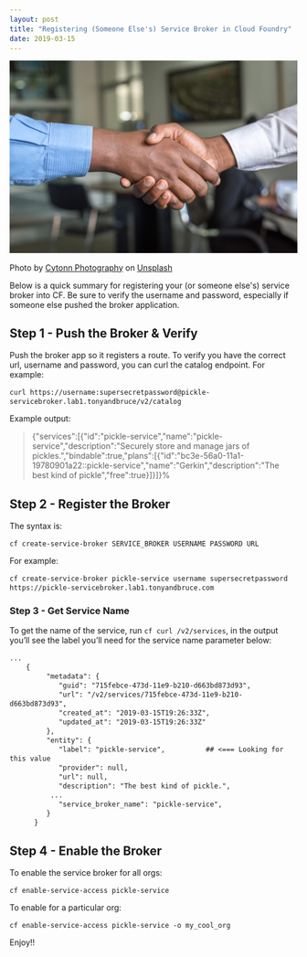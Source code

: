 ```yaml
---
layout: post
title: "Registering (Someone Else's) Service Broker in Cloud Foundry"
date: 2019-03-15
---
```


![map](https://raw.githubusercontent.com/cweibel/ghost_blog_pics/master/cytonn-photography-n95VMLxqM2I-unsplash.jpg)



Photo by [Cytonn Photography](https://unsplash.com/@cytonn_photography?utm_source=unsplash&utm_medium=referral&utm_content=creditCopyText) on [Unsplash](https://unsplash.com/s/photos/uri?utm_source=unsplash&utm_medium=referral&utm_content=creditCopyText)


Below is a quick summary for registering your (or someone else's) service broker into CF.  Be sure to verify the username and password, especially if someone else pushed the broker application.

## Step 1 - Push the Broker & Verify

Push the broker app so it registers a route.  To verify you have the correct url, username and password, you can curl the catalog endpoint. For example:

```
curl https://username:supersecretpassword@pickle-servicebroker.lab1.tonyandbruce/v2/catalog
```

Example output:


> {"services":[{"id":"pickle-service","name":"pickle-service","description":"Securely store and manage jars of pickles.","bindable":true,"plans":[{"id":"bc3e-56a0-11a1-19780901a22::pickle-service","name":"Gerkin","description":"The best kind of pickle","free":true}]}]}%


## Step 2 - Register the Broker

The syntax is:

```
cf create-service-broker SERVICE_BROKER USERNAME PASSWORD URL
```

For example:

```
cf create-service-broker pickle-service username supersecretpassword https://pickle-servicebroker.lab1.tonyandbruce.com
```

### Step 3 - Get Service Name

To get the name of the service, run `cf curl /v2/services`, in the output you’ll see the label you’ll need for the service name parameter below:

```
...
    {
         "metadata": {
            "guid": "715febce-473d-11e9-b210-d663bd873d93",
            "url": "/v2/services/715febce-473d-11e9-b210-d663bd873d93",
            "created_at": "2019-03-15T19:26:33Z",
            "updated_at": "2019-03-15T19:26:33Z"
         },
         "entity": {
            "label": "pickle-service",          ## <=== Looking for this value
            "provider": null,
            "url": null,
            "description": "The best kind of pickle.",
          ...
            "service_broker_name": "pickle-service",
         }
      }
```

## Step 4 - Enable the Broker

To enable the service broker for all orgs:

```
cf enable-service-access pickle-service
```

To enable for a particular org:

```
cf enable-service-access pickle-service -o my_cool_org
```

Enjoy!!